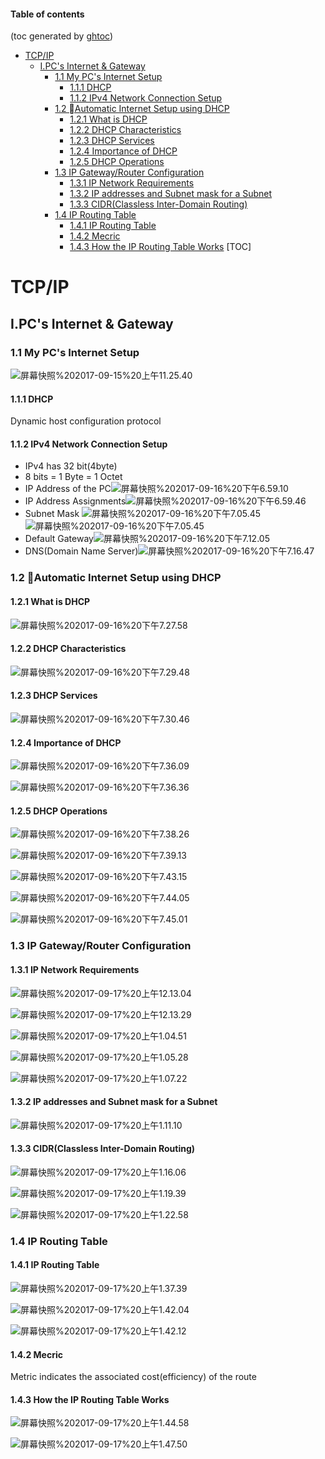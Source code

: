 #### Table of contents
(toc generated by [ghtoc](https://github.com/sk1418/ghtoc))
- [TCP/IP](#TCP/IP)
    - [I.PC's Internet & Gateway](#I.PC's-Internet-&-Gateway)
        - [1.1 My PC's Internet Setup](#1.1-My-PC's-Internet-Setup)
            - [1.1.1 DHCP](#1.1.1-DHCP)
            - [1.1.2 IPv4 Network Connection Setup](#1.1.2-IPv4-Network-Connection-Setup)
        - [1.2 Automatic Internet Setup using DHCP](#1.2-Automatic-Internet-Setup-using-DHCP)
            - [1.2.1 What is DHCP](#1.2.1-What-is-DHCP)
            - [1.2.2 DHCP Characteristics](#1.2.2-DHCP-Characteristics)
            - [1.2.3 DHCP Services](#1.2.3-DHCP-Services)
            - [1.2.4 Importance of DHCP](#1.2.4-Importance-of-DHCP)
            - [1.2.5 DHCP Operations](#1.2.5-DHCP-Operations)
        - [1.3 IP Gateway/Router Configuration](#1.3-IP-Gateway/Router-Configuration)
            - [1.3.1 IP Network Requirements](#1.3.1-IP-Network-Requirements)
            - [1.3.2 IP addresses and Subnet mask for a Subnet](#1.3.2-IP-addresses-and-Subnet-mask-for-a-Subnet)
            - [1.3.3 CIDR(Classless Inter-Domain Routing)](#1.3.3-CIDR(Classless-Inter-Domain-Routing))
        - [1.4 IP Routing Table](#1.4-IP-Routing-Table)
            - [1.4.1  IP Routing Table](#1.4.1--IP-Routing-Table)
            - [1.4.2 Mecric](#1.4.2-Mecric)
            - [1.4.3 How the IP Routing Table Works](#1.4.3-How-the-IP-Routing-Table-Works)
[TOC]

# TCP/IP

## I.PC's Internet & Gateway

### 1.1 My PC's Internet Setup


![屏幕快照%202017-09-15%20上午11.25.40](http://owdx3fxwv.bkt.clouddn.com/屏幕快照%202017-09-15%20上午11.25.40.png)


#### 1.1.1 DHCP

Dynamic host configuration protocol



#### 1.1.2 IPv4 Network Connection Setup

- IPv4 has 32 bit(4byte)
- 8 bits =  1 Byte = 1 Octet
- IP Address of the PC![屏幕快照%202017-09-16%20下午6.59.10](http://owdx3fxwv.bkt.clouddn.com/屏幕快照%202017-09-16%20下午6.59.10.png)
- IP Address Assignments![屏幕快照%202017-09-16%20下午6.59.46](http://owdx3fxwv.bkt.clouddn.com/屏幕快照%202017-09-16%20下午6.59.46.png)
- Subnet Mask ![屏幕快照%202017-09-16%20下午7.05.45](http://owdx3fxwv.bkt.clouddn.com/屏幕快照%202017-09-16%20下午7.05.45.png)![屏幕快照%202017-09-16%20下午7.05.45](http://owdx3fxwv.bkt.clouddn.com/屏幕快照%202017-09-16%20下午7.07.09.png)
- Default Gateway![屏幕快照%202017-09-16%20下午7.12.05](http://owdx3fxwv.bkt.clouddn.com/屏幕快照%202017-09-16%20下午7.12.05.png)
- DNS(Domain Name Server)![屏幕快照%202017-09-16%20下午7.16.47](http://owdx3fxwv.bkt.clouddn.com/屏幕快照%202017-09-16%20下午7.16.47.png)





### 1.2 Automatic Internet Setup using DHCP

#### 1.2.1 What is DHCP

![屏幕快照%202017-09-16%20下午7.27.58](http://owdx3fxwv.bkt.clouddn.com/屏幕快照%202017-09-16%20下午7.27.58.png)

#### 1.2.2 DHCP Characteristics

![屏幕快照%202017-09-16%20下午7.29.48](http://owdx3fxwv.bkt.clouddn.com/屏幕快照%202017-09-16%20下午7.29.48.png)

#### 1.2.3 DHCP Services

![屏幕快照%202017-09-16%20下午7.30.46](http://owdx3fxwv.bkt.clouddn.com/屏幕快照%202017-09-16%20下午7.30.46.png)

#### 1.2.4 Importance of DHCP

![屏幕快照%202017-09-16%20下午7.36.09](http://owdx3fxwv.bkt.clouddn.com/屏幕快照%202017-09-16%20下午7.36.09.png)

![屏幕快照%202017-09-16%20下午7.36.36](http://owdx3fxwv.bkt.clouddn.com/屏幕快照%202017-09-16%20下午7.36.36.png)

#### 1.2.5 DHCP Operations

![屏幕快照%202017-09-16%20下午7.38.26](http://owdx3fxwv.bkt.clouddn.com/屏幕快照%202017-09-16%20下午7.38.26.png)

![屏幕快照%202017-09-16%20下午7.39.13](http://owdx3fxwv.bkt.clouddn.com/屏幕快照%202017-09-16%20下午7.39.13.png)



![屏幕快照%202017-09-16%20下午7.43.15](http://owdx3fxwv.bkt.clouddn.com/屏幕快照%202017-09-16%20下午7.43.15.png)

![屏幕快照%202017-09-16%20下午7.44.05](http://owdx3fxwv.bkt.clouddn.com/屏幕快照%202017-09-16%20下午7.44.05.png)

![屏幕快照%202017-09-16%20下午7.45.01](http://owdx3fxwv.bkt.clouddn.com/屏幕快照%202017-09-16%20下午7.45.01.png)



### 1.3 IP Gateway/Router Configuration

#### 1.3.1 IP Network Requirements

![屏幕快照%202017-09-17%20上午12.13.04](http://owdx3fxwv.bkt.clouddn.com/屏幕快照%202017-09-17%20上午12.13.04.png)

![屏幕快照%202017-09-17%20上午12.13.29](http://owdx3fxwv.bkt.clouddn.com/屏幕快照%202017-09-17%20上午12.13.29.png)

![屏幕快照%202017-09-17%20上午1.04.51](http://owdx3fxwv.bkt.clouddn.com/屏幕快照%202017-09-17%20上午1.04.51.png) 

![屏幕快照%202017-09-17%20上午1.05.28](http://owdx3fxwv.bkt.clouddn.com/屏幕快照%202017-09-17%20上午1.05.28.png)

![屏幕快照%202017-09-17%20上午1.07.22](http://owdx3fxwv.bkt.clouddn.com/屏幕快照%202017-09-17%20上午1.07.22.png)



#### 1.3.2 IP addresses and Subnet mask for a Subnet

![屏幕快照%202017-09-17%20上午1.11.10](http://owdx3fxwv.bkt.clouddn.com/屏幕快照%202017-09-17%20上午1.11.10.png)

#### 1.3.3 CIDR(Classless Inter-Domain Routing)

![屏幕快照%202017-09-17%20上午1.16.06](http://owdx3fxwv.bkt.clouddn.com/屏幕快照%202017-09-17%20上午1.16.06.png)

![屏幕快照%202017-09-17%20上午1.19.39](http://owdx3fxwv.bkt.clouddn.com/屏幕快照%202017-09-17%20上午1.19.39.png)

![屏幕快照%202017-09-17%20上午1.22.58](http://owdx3fxwv.bkt.clouddn.com/屏幕快照%202017-09-17%20上午1.22.58.png)







### 1.4 IP Routing Table

#### 1.4.1  IP Routing Table 

![屏幕快照%202017-09-17%20上午1.37.39](http://owdx3fxwv.bkt.clouddn.com/屏幕快照%202017-09-17%20上午1.37.39.png)

![屏幕快照%202017-09-17%20上午1.42.04](http://owdx3fxwv.bkt.clouddn.com/屏幕快照%202017-09-17%20上午1.42.04.png)

![屏幕快照%202017-09-17%20上午1.42.12](http://owdx3fxwv.bkt.clouddn.com/屏幕快照%202017-09-17%20上午1.42.12.png)



#### 1.4.2 Mecric

Metric indicates  the associated cost(efficiency) of the route

#### 1.4.3 How the IP Routing Table Works

![屏幕快照%202017-09-17%20上午1.44.58](http://owdx3fxwv.bkt.clouddn.com/屏幕快照%202017-09-17%20上午1.44.58.png)

![屏幕快照%202017-09-17%20上午1.47.50](http://owdx3fxwv.bkt.clouddn.com/屏幕快照%202017-09-17%20上午1.47.50.png)




